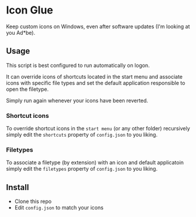 # Icon Glue

Keep custom icons on Windows, even after software updates (I'm looking at you Ad*be).

## Usage

This script is best configured to run automatically on logon.

It can override icons of shortcuts located in the start menu
and associate icons with specific file types and set the default
application responsible to open the filetype.

Simply run again whenever your icons have been reverted.

### Shortcut icons

To override shortcut icons in the `start menu` (or any other folder)
recursively simply edit the `shortcuts` property of `config.json` to you liking.

### Filetypes

To associate a filetype (by extension) with an icon and default applicatoin
simply edit the `filetypes` property of `config.json` to you liking.

## Install

- Clone this repo
- Edit `config.json` to match your icons
